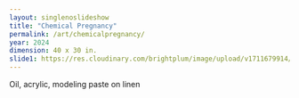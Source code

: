```yaml
---
layout: singlenoslideshow
title: "Chemical Pregnancy"
permalink: /art/chemicalpregnancy/
year: 2024
dimension: 40 x 30 in.
slide1: https://res.cloudinary.com/brightplum/image/upload/v1711679914/ashleyjan/2024/Chemical_Pregnancy.jpg
---
```

Oil, acrylic, modeling paste on linen